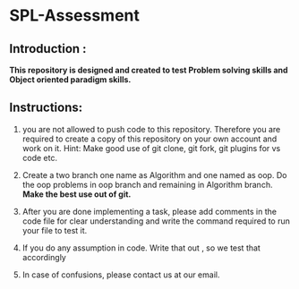 # SPL-Assessment

## Introduction :

**This repository is designed and created to test Problem solving skills and Object oriented paradigm skills.**

## Instructions:

1. you are not allowed to push code to this repository. Therefore you are
   required to create a copy of this repository on your own account and work on it.
   Hint: Make good use of git clone, git fork, git plugins for vs code etc.
   
2.  Create a two branch one name as Algorithm and one named as oop. Do the oop problems in oop branch and remaining in Algorithm branch.
    **Make the best use out of git.**

3. After you are done implementing a task, please add comments in the code file
   for clear understanding and write the command required to run your file to test it.

4. If you do any assumption in code. Write that out , so we test that accordingly

5. In case of confusions, please contact us at our email.
